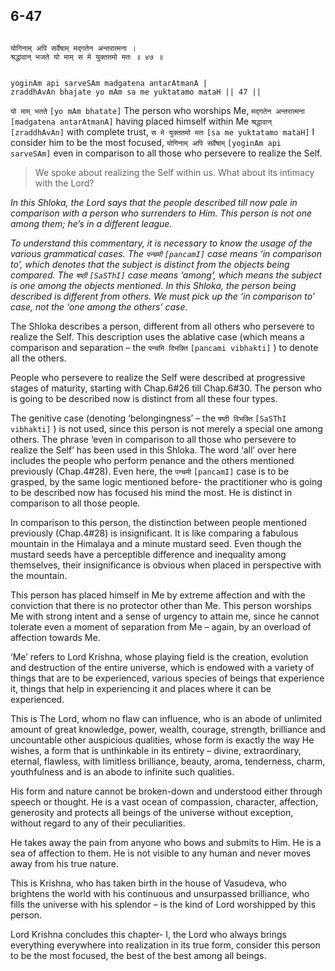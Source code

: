 ## 6-47

```shloka-sa

योगिनाम् अपि सर्वेषाम् मद्गतेन अन्तरात्मना ।
श्रद्धावान् भजते यो माम् स मे युक्ततमो मतः ॥ ४७ ॥

```
```shloka-sa-hk

yoginAm api sarveSAm madgatena antarAtmanA |
zraddhAvAn bhajate yo mAm sa me yuktatamo mataH || 47 ||

```
`यो माम् भतते` `[yo mAm bhatate]` The person who worships Me, `मद्गतेन अन्तरात्मना` `[madgatena antarAtmanA]` having placed himself within Me `श्रद्धावान्` `[zraddhAvAn]` with complete trust, `स मे युक्ततमो मतः` `[sa me yuktatamo mataH]` I consider him to be the most focused, `योगिनाम् अपि सर्वेषाम्` `[yoginAm api sarveSAm]` even in comparison to all those who persevere to realize the Self.


<a name='applnote_115'></a>
> We spoke about realizing the Self within us. What about its intimacy with the Lord?

_In this Shloka, the Lord says that the people described till now pale in comparison with a person who surrenders to Him. This person is not one among them; he’s in a different league._

_To understand this commentary, it is necessary to know the usage of the various grammatical cases. The 
`पन्चमी` `[pancamI]`
 case means ‘in comparison to’, which denotes that the subject is distinct from the objects being compared. The 
`षष्ठी` `[SaSThI]`
 case means ‘among’, which means the subject is one among the objects mentioned. In this Shloka, the person being described is different from others. We must pick up the ‘in comparison to’ case, not the ‘one among the others’ case._

The Shloka describes a person, different from all others who persevere to realize the Self. This description uses the ablative case (which means a comparison and separation – the 
`पन्चमि विभक्ति` `[pancami vibhakti]`
) to denote all the others. 

People who persevere to realize the Self were described at progressive stages of maturity, starting with Chap.6#26 till Chap.6#30. The person who is going to be described now is distinct from all these four types. 

The genitive case (denoting ‘belongingness’ – the 
`षष्ठी विभक्ति` `[SaSThI vibhakti]`
) is not used, since this person is not merely a special one among others. The phrase ‘even in comparison to all those who persevere to realize the Self’ has been used in this Shloka. The word ‘all’ over here includes the people who perform penance and the others mentioned previously (Chap.4#28). Even here, the 
`पन्चमी` `[pancamI]`
 case is to be grasped, by the same logic mentioned before- the practitioner who is going to be described now has focused his mind the most. He is distinct in comparison to all those people.

In comparison to this person, the distinction between people mentioned previously (Chap.4#28) is insignificant. It is like comparing a fabulous mountain in the Himalaya and a minute mustard seed. Even though the mustard seeds have a perceptible difference and inequality among themselves, their insignificance is obvious when placed in perspective with the mountain.

This person has placed himself in Me by extreme affection and with the conviction that there is no protector other than Me. This person worships Me with strong intent and a sense of urgency to attain me, since he cannot tolerate even a moment of separation from Me – again, by an overload of affection towards Me. 

‘Me’ refers to Lord Krishna, whose playing field is the creation, evolution and destruction of the entire universe, which is endowed with a variety of things that are to be experienced, various species of beings that experience it, things that help in experiencing it and places where it can be experienced. 

This is The Lord, whom no flaw can influence, who is an abode of unlimited amount of great knowledge, power, wealth, courage, strength, brilliance and uncountable other auspicious qualities, whose form is exactly the way He wishes, a form that is unthinkable in its entirety – divine, extraordinary, eternal, flawless, with limitless brilliance, beauty, aroma, tenderness, charm, youthfulness and is an abode to infinite such qualities. 

His form and nature cannot be broken-down and understood either through speech or thought. He is a vast ocean of compassion, character, affection, generosity and protects all beings of the universe without exception, without regard to any of their peculiarities. 

He takes away the pain from anyone who bows and submits to Him. He is a sea of affection to them. He is not visible to any human and never moves away from his true nature. 

This is Krishna, who has taken birth in the house of Vasudeva, who brightens the world with his continuous and unsurpassed brilliance, who fills the universe with his splendor – is the kind of Lord worshipped by this person.

Lord Krishna concludes this chapter- I, the Lord who always brings everything everywhere into realization in its true form, consider this person to be the most focused, the best of the best among all beings.


